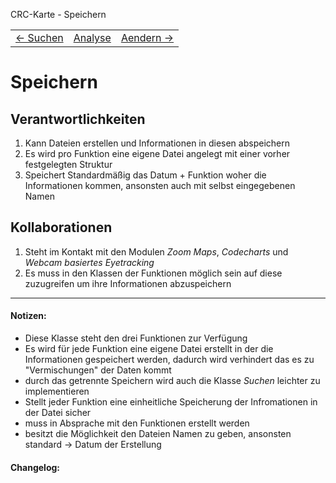 CRC-Karte - Speichern
<table>
<tbody>
  <tr>
    <td>
        <a href='crc-Suchen.md'>
            ← Suchen
        </a>
    </td>
    <td>
        <a href='README.md'>
            Analyse
        </a>
    </td>
    <td>
        <a href='crc-Aendern.md'>
            Aendern →
        </a>
    </td>
  </tr>
</tbody>
</table>

# Speichern
## Verantwortlichkeiten
<!-- Wissen, welches verwaltet und angeboten wird, Aktion die angeboten werden, öffentliche Leistung -->
<!-- "Walkthrough" -> Szenarien zur Anwendung des Systems -->
<!-- Nichts, was eine andere Klasse machen könnte -->
<!-- Die Sachen die die Klasse macht -> keiner anderen Klasse geben -->
<!-- zentrale Verantwortlichkeiten vs verteilt -->
1. Kann Dateien erstellen und Informationen in diesen abspeichern
2. Es wird pro Funktion eine eigene Datei angelegt mit einer vorher festgelegten Struktur
3. Speichert Standardmäßig das Datum + Funktion woher die Informationen kommen, ansonsten auch mit selbst eingegebenen Namen

## Kollaborationen
<!-- Kann die Klasse die Verantwortlichkeiten selbstädnig erfüllen? Was benötigt sie von welcher Klasse? -->
<!-- Was weiß die Klasse? Welche anderen Klassen benötigen die Informationen? -->
1. Steht im Kontakt mit den Modulen *Zoom Maps*, *Codecharts* und *Webcam basiertes Eyetracking*
2. Es muss in den Klassen der Funktionen möglich sein auf diese zuzugreifen um ihre Informationen abzuspeichern

---
#### Notizen:
<!-- Hier Notizen zum Denkprozess, Hintergrundgedanken, Klarstellungen hinzufügen  -->
- Diese Klasse steht den drei Funktionen zur Verfügung
- Es wird für jede Funktion eine eigene Datei erstellt in der die Informationen gespeichert werden, dadurch wird verhindert das es zu "Vermischungen" der Daten kommt
- durch das getrennte Speichern wird auch die Klasse *Suchen* leichter zu implementieren
- Stellt jeder Funktion eine einheitliche Speicherung der Infromationen in der Datei sicher
- muss in Absprache mit den Funktionen erstellt werden
- besitzt die Möglichkeit den Dateien Namen zu geben, ansonsten standard -> Datum der Erstellung
#### Changelog:
<!-- Hier eventuelle Abänderungen dokumentieren -->
